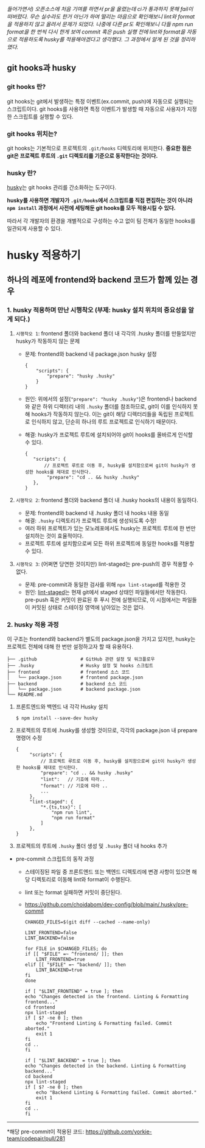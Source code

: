 <!-- @format -->

_들어가면서) 오픈소스에 처음 기여를 하면서 pr을 올렸는데 ci가 통과하지 못해 fail이 떠버렸다. 무슨 실수라도 한거 아닌가 하여 떨리는 마음으로 확인해보니 lint와 format을 적용하지 않고 올려서 문제가 되었다.
나중에 다른 pr도 확인해보니 다들 npm run format을 한 번씩 다시 한게 보여 commit 혹은 push 실행 전에 lint와 format을 자동으로 적용하도록 husky를 적용해야겠다고 생각했다. 그 과정에서 알게 된 것을 정리하였다._

## git hooks과 husky

### git hooks 란?

git hooks는 git에서 발생하는 특정 이벤트(ex.commit, push)에 자동으로 실행되는 스크립트이다. git hooks를 사용하면 특정 이벤트가 발생할 때 자동으로 사용자가 지정한 스크립트를 실행할 수 있다.

### git hooks 위치는?

git hooks는 기본적으로 프로젝트의 `.git/hooks` 디렉토리에 위치한다. **중요한 점은 git은 프로젝트 루트의 `.git` 디렉토리를 기준으로 동작한다는 것이다.**

### husky 란?

[husky](https://typicode.github.io/husky/)는 git hooks 관리를 간소화하는 도구이다.

**husky를 사용하면 개발자가 `.git/hooks`에서 스크립트를 직접 편집하는 것이 아니라 `npm install` 과정에서 사전에 세팅해둔 git hooks를 모두 적용시킬 수 있다.**

따라서 각 개발자의 환경을 개별적으로 구성하는 수고 없이 팀 전체가 동일한 hooks를 일관되게 사용할 수 있다.

# husky 적용하기

## 하나의 레포에 frontend와 backend 코드가 함께 있는 경우

### 1. husky 적용하며 만난 시행착오 (부제: husky 설치 위치의 중요성을 알게 되다.)

1. `시행착오 1`: frontend 폴더와 backend 폴더 내 각각의 .husky 폴더를 만들었지만 husky가 작동하지 않는 문제

   - 문제: frontend와 backend 내 package.json husky 설정
     ```
     {
         "scripts": {
             "prepare": "husky .husky"
         }
     }
     ```
   - 원인: 위에서의 설정(`"prepare": "husky .husky"`)은 frontend나 backend와 같은 하위 디렉터리 내의 `.husky` 폴더를 참조하므로, git이 이를 인식하지 못해 hooks가 작동하지 않는다. 이는 git이 해당 디렉터리들을 독립된 프로젝트로 인식하지 않고, 단순히 하나의 루트 프로젝트로 인식하기 때문이다.

   - 해결: husky가 프로젝트 루트에 설치되어야 git이 hooks를 올바르게 인식할 수 있다.
     ```
     {
        "scripts": {
            // 프로젝트 루트로 이동 후, husky를 설치함으로써 git이 husky가 생성한 hooks를 제대로 인식한다.
             "prepare": "cd .. && husky .husky"
        },
     }
     ```

2. `시행착오 2`: frontend 폴더와 backend 폴더 내 .husky hooks의 내용이 동일하다.

   - 문제: frontend와 backend 내 .husky 폴더 내 hooks 내용 동일
   - 해결: `.husky` 디렉토리가 프로젝트 루트에 생성되도록 수정!
   - 여러 하위 프로젝트가 있는 모노레포에서도 husky는 프로젝트 루트에 한 번만 설치하는 것이 효율적이다.
   - 프로젝트 루트에 설치함으로써 모든 하위 프로젝트에 동일한 hooks를 적용할 수 있다.

3. `시행착오 3`: (어쩌면 당연한 것이지만) lint-staged는 pre-push의 경우 적용할 수 없다.
   - 문제: pre-commit과 동일한 검사를 위해 `npx lint-staged`를 적용한 것
   - 원인: [lint-staged](https://github.com/lint-staged/lint-staged)는 현재 git에서 staged 상태인 파일들에서만 작동한다. pre-push 훅은 커밋이 완료된 후 푸시 전에 실행되므로, 이 시점에서는 파일들이 커밋된 상태로 스테이징 영역에 남아있는 것은 없다.

### 2. husky 적용 과정

이 구조는 frontend와 backend가 별도의 package.json을 가지고 있지만, husky는 프로젝트 전체에 대해 한 번만 설정하고자 할 때 유용하다.

```
├── .github                # GitHub 관련 설정 및 워크플로우
├── .husky                 # Husky 설정 및 hooks 스크립트
├── frontend               # frontend 소스 코드
│   └── package.json       # frontend package.json
├── backend                # backend 소스 코드
│   └── package.json       # backend package.json
└── README.md
```

1. 프론트엔드와 백엔드 내 각각 Husky 설치

   ```
   $ npm install --save-dev husky
   ```

2. 프로젝트의 루트에 .husky를 생성할 것이므로, 각각의 package.json 내 prepare 명령어 수정

   ```
   {
        "scripts": {
            // 프로젝트 루트로 이동 후, husky를 설치함으로써 git이 husky가 생성한 hooks를 제대로 인식한다.
            "prepare": "cd .. && husky .husky"
            "lint":   // 기호에 따라..
            "format": // 기호에 따라 ..
            ...
        },
        "lint-staged": {
            "*.{ts,tsx}": [
                "npm run lint",
                "npm run format"
            ]
        },
   }
   ```

3. 프로젝트의 루트에 `.husky` 폴더 생성 및 `.husky` 폴더 내 hooks 추가

- pre-commit 스크립트의 동작 과정

  - 스테이징된 파일 중 프론트엔드 또는 백엔드 디렉토리에 변경 사항이 있으면 해당 디렉토리로 이동해 lint와 format이 수행된다.
  - lint 또는 format 실패하면 커밋이 중단된다.
  - https://github.com/choidabom/dev-config/blob/main/.husky/pre-commit

    ```vim
    CHANGED_FILES=$(git diff --cached --name-only)

    LINT_FRONTEND=false
    LINT_BACKEND=false

    for FILE in $CHANGED_FILES; do
    if [[ "$FILE" =~ ^frontend/ ]]; then
        LINT_FRONTEND=true
    elif [[ "$FILE" =~ ^backend/ ]]; then
        LINT_BACKEND=true
    fi
    done

    if [ "$LINT_FRONTEND" = true ]; then
    echo "Changes detected in the frontend. Linting & Formatting frontend..."
    cd frontend
    npx lint-staged
    if [ $? -ne 0 ]; then
        echo "Frontend Linting & Formatting failed. Commit aborted."
        exit 1
    fi
    cd ..
    fi

    if [ "$LINT_BACKEND" = true ]; then
    echo "Changes detected in the backend. Linting & Formatting backend..."
    cd backend
    npx lint-staged
    if [ $? -ne 0 ]; then
        echo "Backend Linting & Formatting failed. Commit aborted."
        exit 1
    fi
    cd ..
    fi
    ```

---

\*해당 pre-commit이 적용된 코드: https://github.com/yorkie-team/codepair/pull/281
